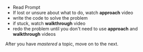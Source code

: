- Read Prompt
- If lost or unsure about what to do, watch **approach** video
- write the code to solve the problem
- if stuck, watch **walkthrough** video
- redo the problem until you don't need to use **approach** and **walkthrough** videos

After you have *mastered* a topic, move on to the next.